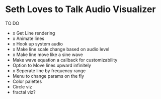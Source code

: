 # Seth Loves to Talk Audio Visualizer

TO DO

- x Get Line rendering
- x Animate lines
- x Hook up system audio
- x Make line scale change based on audio level
- x Make line move like a sine wave
- Make wave equation a callback for customizability
- Option to Move lines upward infinitely
- x Seperate line by frequency range
- Menu to change params on the fly
- Color palettes
- Circle viz
- fractal viz?